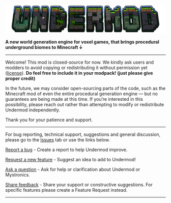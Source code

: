 ![Undermod](https://github.com/mystronics/undermod/blob/6017e4141aab65cac7ae18f93a2db6e7f725c842/undermod_logo.png)

**A new world generation engine for voxel games, that brings procedural underground biomes to Minecraft ⏚**

---

Welcome! This mod is closed-source for now. We kindly ask users and modders to avoid copying or redistributing it without permission yet ([license](https://github.com/mystronics/undermod/tree/main?tab=License-1-ov-file)). **Do feel free to include it in your modpack! (just please give proper credit)**

In the future, we may consider open-sourcing parts of the code, such as the Minecraft mod of even the entire procedural generation engine — but no guarantees are being made at this time. If you’re interested in this possibility, please reach out rather than attempting to modify or redistribute Undermod independently.

Thank you for your patience and support.

---

For bug reporting, technical support, suggestions and general discussion, please go to the [Issues](https://github.com/mystronics/undermod/issues) tab or use the links below.

[Report a bug](https://github.com/mystronics/undermod/issues/new?template=bug-report.md) - Create a report to help Undermod improve.

[Request a new feature](https://github.com/mystronics/undermod/issues/new?template=feature-request.md) - Suggest an idea to add to Undermod!

[Ask a question](https://github.com/mystronics/undermod/issues/new?template=question.md) - Ask for help or clarification about Undermod or Mystronics.

[Share feedback](https://github.com/mystronics/undermod/issues/new?template=feedback.md) - Share your support or constructive suggestions. For specific features please create a Feature Request instead.

---

